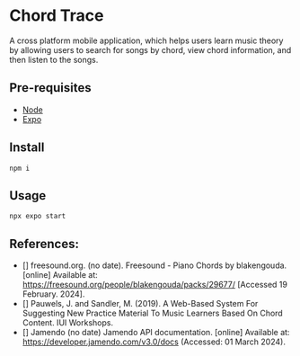 # Chord Trace

A cross platform mobile application, which helps users learn music theory by allowing users to search for songs by chord, view chord information, and then listen to the songs.

## Pre-requisites
- [Node](https://nodejs.org/docs/latest/api/)
- [Expo](https://docs.expo.dev/)

## Install

```npm i```

## Usage

```npx expo start```

## References:
- [] freesound.org. (no date). Freesound - Piano Chords by blakengouda. [online] Available at: https://freesound.org/people/blakengouda/packs/29677/ [Accessed 19 February. 2024].
- [] Pauwels, J. and Sandler, M. (2019). A Web-Based System For Suggesting New Practice Material To Music Learners Based On Chord Content. IUI Workshops.
- [] Jamendo (no date) Jamendo API documentation. [online] Available at: https://developer.jamendo.com/v3.0/docs (Accessed: 01 March 2024).
